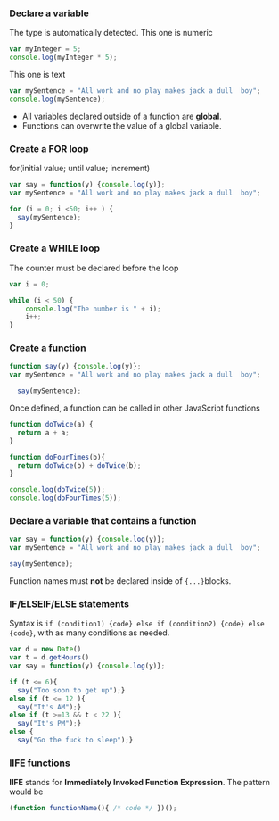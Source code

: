 ### Declare a variable

The type is automatically detected. This one is numeric

```javascript
var myInteger = 5;
console.log(myInteger * 5);
```

This one is text
```javascript
var mySentence = "All work and no play makes jack a dull  boy";
console.log(mySentence);
```

 * All variables declared outside of a function are **global**.
 * Functions can overwrite the value of a global variable. 

### Create a FOR loop

for(initial value; until value; increment)

```javascript
var say = function(y) {console.log(y)}; 
var mySentence = "All work and no play makes jack a dull  boy";

for (i = 0; i <50; i++ ) {
  say(mySentence);
}
```
### Create a WHILE loop

The counter must be declared before the loop
```javascript
var i = 0;

while (i < 50) {
    console.log("The number is " + i);
    i++;   
}
```

### Create a function
```javascript
function say(y) {console.log(y)}; 
var mySentence = "All work and no play makes jack a dull  boy";

  say(mySentence);
```

Once defined, a function can be called in other JavaScript functions

```javascript
function doTwice(a) {
  return a + a;
}

function doFourTimes(b){
  return doTwice(b) + doTwice(b);
}

console.log(doTwice(5));
console.log(doFourTimes(5));
```

### Declare a variable that contains a function

```javascript
var say = function(y) {console.log(y)}; 
var mySentence = "All work and no play makes jack a dull  boy";

say(mySentence);
```
Function names must **not** be declared inside of `{...}`blocks.

### IF/ELSEIF/ELSE statements

Syntax is `if (condition1) {code} else if (condition2) {code} else {code}`, with as many conditions as needed. 

```javascript
var d = new Date()
var t = d.getHours()
var say = function(y) {console.log(y)}; 

if (t <= 6){
  say("Too soon to get up");}
else if (t <= 12 ){
  say("It's AM");} 
else if (t >=13 && t < 22 ){
  say("It's PM");}
else {
  say("Go the fuck to sleep");}
```

### IIFE functions

**IIFE** stands for **Immediately Invoked Function Expression**. The pattern would be 

```javascript
(function functionName(){ /* code */ })();
```
